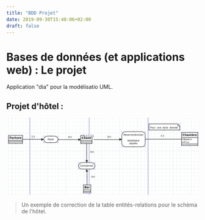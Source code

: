 ```yaml
---
title: "BDD Projet"
date: 2019-09-30T15:48:06+02:00
draft: false
---
```

# Bases de données (et applications web) : Le projet
Application "dia" pour la modélisatio UML.

## Projet d'hôtel :
![Table-hotel](./BDD_Projet_ressources/Table1.png)

> Un exemple de correction de la table entités-relations pour le schèma de l'hôtel.
